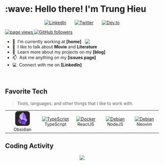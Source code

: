 <h1 align="left" id="macropower-title">:wave: Hello there! I'm Trung Hieu</h1>

<!-- Social icons section -->
<p align="center">
  <a href="https://www.linkedin.com/in/trunghieu0451/"><img width="32px" alt="LinkedIn" title="LinkedIn" src="https://i.imgur.com/yRpa1dQ.png"/></a>
  &#8287;&#8287;&#8287;&#8287;&#8287;
  <a href="https://twitter.com/trunghieu0451"><img width="32px" alt="Twitter" title="Twitter" src="https://i.imgur.com/AixJgnm.png"/></a>
  &#8287;&#8287;&#8287;&#8287;&#8287;
  <a href="https://dev.to/trunghieu0451"><img width="32px" alt="Dev.to" title="DenverCoder1 Dev.to" src="https://i.imgur.com/mVm29vK.png"></a>
<!--   &#8287;&#8287;&#8287;&#8287;&#8287;
  <a href="http://eyl327.mywebcommunity.org/promos/"><img width="32px" alt="Free Stuff" title="Free gifts for you" src="https://i.imgur.com/0uVwkoZ.png"/></a> -->
</p>

<p align="left">
  <a href="https://github.com/hieutrung0451/hieutrung0451">
    <img src="https://komarev.com/ghpvc/?username=macropower" alt="page views" />
  </a>

  <a href="https://github.com/?tab=followers">
    <img alt="GitHub followers" src="https://img.shields.io/github/followers/hieutrung0451?color=green&logo=github">
  </a>
</p>

<a href="#macropower-title">
<img width = "48%" src = "https://github-readme-stats.vercel.app/api?username=hieutrung0451&show_icons=true&theme=tokyonight" align='right'/>
</a>

- :seedling: &nbsp;I’m currently working at **[home]**
- :speech_balloon: &nbsp;I like to talk about **Movie** and **Literature**
- :book: &nbsp;Learn more about my projects on my **[blog]**
- :mailbox: &nbsp;Ask me anything on my **[issues page]**
- :computer: &nbsp;Connect with me on **[LinkedIn]**

<br>

<h2 align="left" id="macropower-tech">Favorite Tech</h2>

> Tools, languages, and other things that I like to work with.

<table>
  <tr>
    <td align="center" width="120">
      <a href="#macropower-tech">
        <img src="./img/obsidian-icon.svg" width="48" height="48" alt="Obsidian" />
      </a>
      <br>Obsidian
    </td>
    <td align="center" width="96">
      <a href="#macropower-tech">
        <img src="https://cdn.worldvectorlogo.com/logos/typescript-2.svg" width="48" height="48" alt="TypeScript" />
      </a>
      <br>TypeScript
    </td>
    <td align="center" width="96"> 
      <a href="#macropower-tech" >
        <img src="https://www.svgrepo.com/show/303500/react-1-logo.svg" width="48" height="48" alt="Docker" />
      </a>
      <br>ReactJS
    </td>
    <td align="center"  width="96">
      <a href="#macropower-tech">
        <img src="https://static-00.iconduck.com/assets.00/node-js-icon-1901x2048-mk1e13df.png" width="48" height="48" alt="Debian" />
      </a>
      <br>NodeJS
    </td>
    <td align="center"  width="96">
      <a href="#macropower-tech">
        <img src="https://static-00.iconduck.com/assets.00/apps-neovim-icon-1024x1024-cvzervfu.png" width="48" height="48" alt="Debian" />
      </a>
      <br>Neovim
    </td>
  </tr>
</table>

<h2 align="left">Coding Activity</h2>
<p align="center"> 
<img  width = "48%" src="https://github-readme-streak-stats.herokuapp.com?user=hieutrung0451&theme=tokyonight">
</p>
